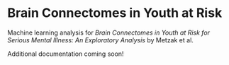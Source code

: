 # Brain Connectomes in Youth at Risk

Machine learning analysis for _Brain Connectomes in Youth at Risk for Serious Mental Illness: An Exploratory Analysis_ by Metzak et al. 

Additional documentation coming soon!